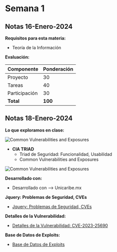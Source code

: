 # Semana 1

## Notas 16-Enero-2024

**Requisitos para esta materia:**

- Teoría de la Información

**Evaluación:**

| Componente    | Ponderación |
| ------------- | ----------- |
| Proyecto      | 30          |
| Tareas        | 40          |
| Participación | 30          |
| **Total**     | **100**     |

## Notas 18-Enero-2024

**Lo que exploramos en clase:**

![Common Vulnerabilities and Exposures](https://assets-global.website-files.com/5ff66329429d880392f6cba2/63ec9447fd6a226b206ea88a_logo%20CVE.jpeg)


- **CIA TRIAD**
  - Triad de Seguridad: Funcionalidad, Usabilidad
  - Common Vulnerabilities and Exposures


![Common Vulnerabilities and Exposures](https://www.researchgate.net/publication/346192126/figure/fig1/AS:961506053197825@1606252315731/The-Confidentiality-Integrity-Availability-CIA-triad.png)


**Desarrollado con:**
- Desarrollado con --> Unicaribe.mx

**Jquery: Problemas de Seguridad, CVEs**
- [Jquery: Problemas de Seguridad, CVEs](https://example.com/cves)

**Detalles de la Vulnerabilidad:**
- [Detalles de la Vulnerabilidad: CVE-2023-25690](https://example.com/cve-details)

**Base de Datos de Exploits:**
- [Base de Datos de Exploits](https://example.com/exploits)

